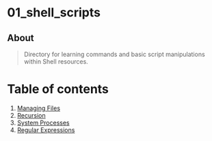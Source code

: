 # 01_shell_scripts

## About

> Directory for learning commands and basic script manipulations within Shell resources.

# Table of contents

1. [Managing Files](01_managing_files/)
2. [Recursion](02_recursion/)
3. [System Processes](03_system_processes/)
4. [Regular Expressions](04_regex/)
